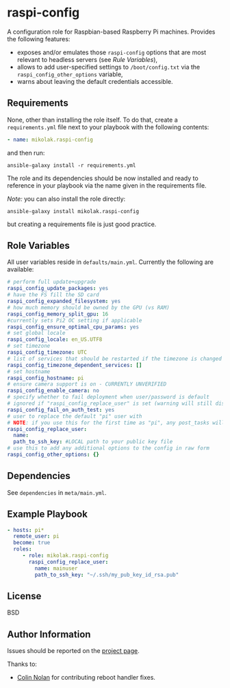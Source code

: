 raspi-config
=========

A configuration role for Raspbian-based Raspberry Pi machines. Provides the following features:
 - exposes and/or emulates those `raspi-config` options that are most relevant to headless servers (see _Rule Variables_),
 - allows to add user-specified settings to `/boot/config.txt` via the `raspi_config_other_options` variable,
 - warns about leaving the default credentials accessible.

Requirements
------------

None, other than installing the role itself. To do that, create a `requirements.yml` file next to your playbook with
the following contents:

```yaml
- name: mikolak.raspi-config
```

and then run:

    ansible-galaxy install -r requirements.yml

The role and its dependencies should be now installed and ready to reference in your playbook via the name given
in the requirements file.    

_Note:_ you can also install the role directly:

    ansible-galaxy install mikolak.raspi-config
    
but creating a requirements file is just good practice.

Role Variables
--------------

All user variables reside in `defaults/main.yml`. Currently the following are available:
 
```yaml
# perform full update+upgrade
raspi_config_update_packages: yes
# have the FS fill the SD card
raspi_config_expanded_filesystem: yes
# how much memory should be owned by the GPU (vs RAM)
raspi_config_memory_split_gpu: 16
#currently sets Pi2 OC setting if applicable
raspi_config_ensure_optimal_cpu_params: yes
# set global locale
raspi_config_locale: en_US.UTF8
# set timezone
raspi_config_timezone: UTC
# list of services that should be restarted if the timezone is changed
raspi_config_timezone_dependent_services: []
# set hostname
raspi_config_hostname: pi
# ensure camera support is on - CURRENTLY UNVERIFIED
raspi_config_enable_camera: no
# specify whether to fail deployment when user/password is default
# ignored if "raspi_config_replace_user" is set (warning will still display)
raspi_config_fail_on_auth_test: yes
# user to replace the default "pi" user with
# NOTE: if you use this for the first time as "pi", any post_tasks will fail!
raspi_config_replace_user:
  name:
  path_to_ssh_key: #LOCAL path to your public key file
# use this to add any additional options to the config in raw form
raspi_config_other_options: {}
```


Dependencies
------------
See `dependencies` in `meta/main.yml`.

Example Playbook
----------------

```yaml
- hosts: pi*
  remote_user: pi
  become: true
  roles:
     - role: mikolak.raspi-config
       raspi_config_replace_user:
         name: mainuser
         path_to_ssh_key: "~/.ssh/my_pub_key_id_rsa.pub"
```

License
-------

BSD

Author Information
------------------

Issues should be reported on the [project page](https://github.com/mikolak-net/ansible-raspi-config).

Thanks to:
 - [Colin Nolan](https://github.com/colin-nolan) for contributing reboot handler fixes.